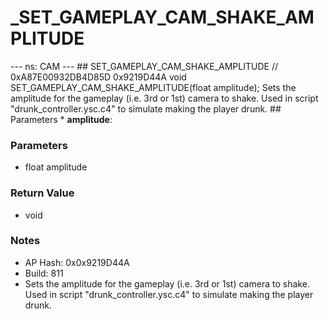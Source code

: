 # _SET_GAMEPLAY_CAM_SHAKE_AMPLITUDE

--- ns: CAM --- ## SET_GAMEPLAY_CAM_SHAKE_AMPLITUDE  // 0xA87E00932DB4D85D 0x9219D44A void SET_GAMEPLAY_CAM_SHAKE_AMPLITUDE(float amplitude);  Sets the amplitude for the gameplay (i.e. 3rd or 1st) camera to shake. Used in script "drunk_controller.ysc.c4" to simulate making the player drunk.  ## Parameters * **amplitude**:

### Parameters
* float amplitude

### Return Value
* void

### Notes
* AP Hash: 0x0x9219D44A
* Build: 811
* Sets the amplitude for the gameplay (i.e. 3rd or 1st) camera to shake. Used in script "drunk_controller.ysc.c4" to simulate making the player drunk.

